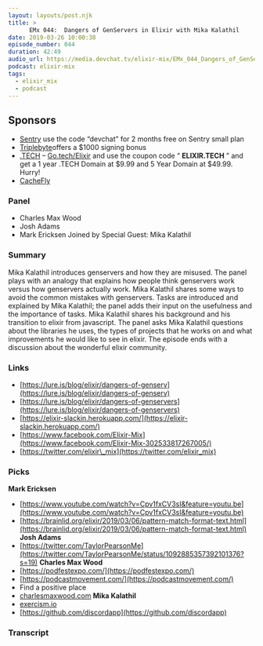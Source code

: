 ```yaml
---
layout: layouts/post.njk
title: >
      EMx 044:  Dangers of GenServers in Elixir with Mika Kalathil
date: 2019-03-26 10:00:38
episode_number: 044
duration: 42:49
audio_url: https://media.devchat.tv/elixir-mix/EMx_044_Dangers_of_GenServers_in_Elixir_with_Mika_Kalathil.mp3
podcast: elixir-mix
tags: 
  - elixir_mix
  - podcast
---
```


## Sponsors

- [Sentry](https://sentry.io/) use the code “devchat” for 2 months free on Sentry small plan
- [Triplebyte](https://triplebyte.com/elixir)offers a $1000 signing bonus
- [.TECH](https://get.tech/) – [Go.tech/Elixir](https://get.tech/?&coupon=ELIXIR.TECH&utm_source=Influencer&utm_medium=Podcast&utm_campaign=ElixirMix) and use the coupon code “ **ELIXIR.TECH** ” and get a 1 year .TECH Domain at $9.99 and 5 Year Domain at $49.99. Hurry!
- [CacheFly](https://www.cachefly.com/)

### Panel

- Charles Max Wood
- Josh Adams
- Mark Ericksen
Joined by Special Guest: Mika Kalathil
### Summary
Mika Kalathil introduces genservers and how they are misused. The panel plays with an analogy that explains how people think genservers work versus how genservers actually work. Mika Kalathil shares some ways to avoid the common mistakes with genservers. Tasks are introduced and explained by Mika Kalathil; the panel adds their input on the usefulness and the importance of tasks. Mika Kalathil shares his background and his transition to elixir from javascript. The panel asks Mika Kalathil questions about the libraries he uses, the types of projects that he works on and what improvements he would like to see in elixir. The episode ends with a discussion about the wonderful elixir community.
### Links

- [https://lure.is/blog/elixir/dangers-of-genserv](https://lure.is/blog/elixir/dangers-of-genserv)
- [https://lure.is/blog/elixir/dangers-of-genservers](https://lure.is/blog/elixir/dangers-of-genservers)
- [https://elixir-slackin.herokuapp.com/](https://elixir-slackin.herokuapp.com/) &nbsp;
- [https://www.facebook.com/Elixir-Mix](https://www.facebook.com/Elixir-Mix-302533817267005/)
- [https://twitter.com/elixir\_mix](https://twitter.com/elixir_mix)

### Picks
**Mark Ericksen**
- [https://www.youtube.com/watch?v=Cpv1fxCV3sI&feature=youtu.be](https://www.youtube.com/watch?v=Cpv1fxCV3sI&feature=youtu.be)
- [https://brainlid.org/elixir/2019/03/06/pattern-match-format-text.html](https://brainlid.org/elixir/2019/03/06/pattern-match-format-text.html)
**Josh Adams**
- [https://twitter.com/TaylorPearsonMe](https://twitter.com/TaylorPearsonMe/status/1092885357392101376?s=19)
**Charles Max Wood**
- [https://podfestexpo.com/](https://podfestexpo.com/)
- [https://podcastmovement.com/](https://podcastmovement.com/)
- Find a positive place
- [charlesmaxwood.com](https://charlesmaxwood.com)
**Mika Kalathil**
- [exercism.io](https://exercism.io)
- [https://github.com/discordapp](https://github.com/discordapp)


### Transcript


